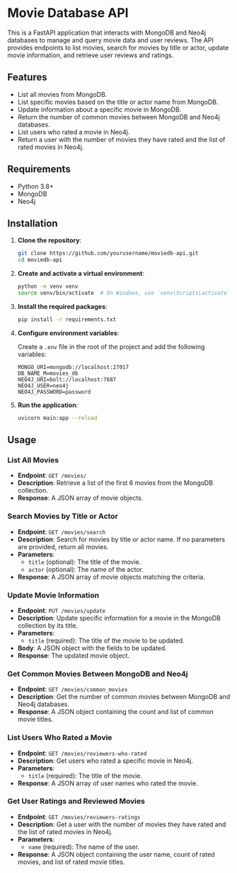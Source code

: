 # Movie Database API

This is a FastAPI application that interacts with MongoDB and Neo4j databases to manage and query movie data and user reviews. The API provides endpoints to list movies, search for movies by title or actor, update movie information, and retrieve user reviews and ratings.

## Features

- List all movies from MongoDB.
- List specific movies based on the title or actor name from MongoDB.
- Update information about a specific movie in MongoDB.
- Return the number of common movies between MongoDB and Neo4j databases.
- List users who rated a movie in Neo4j.
- Return a user with the number of movies they have rated and the list of rated movies in Neo4j.

## Requirements

- Python 3.8+
- MongoDB
- Neo4j

## Installation

1. **Clone the repository**:
    ```bash
    git clone https://github.com/yourusername/moviedb-api.git
    cd moviedb-api
    ```

2. **Create and activate a virtual environment**:
    ```bash
    python -m venv venv
    source venv/bin/activate  # On Windows, use `venv\Scripts\activate`
    ```

3. **Install the required packages**:
    ```bash
    pip install -r requirements.txt
    ```

4. **Configure environment variables**:

    Create a `.env` file in the root of the project and add the following variables:
    ```env
    MONGO_URI=mongodb://localhost:27017
    DB_NAME_M=movies_db
    NEO4J_URI=bolt://localhost:7687
    NEO4J_USER=neo4j
    NEO4J_PASSWORD=password
    ```

5. **Run the application**:
    ```bash
    uvicorn main:app --reload
    ```

## Usage

### List All Movies

- **Endpoint**: `GET /movies/`
- **Description**: Retrieve a list of the first 6 movies from the MongoDB collection.
- **Response**: A JSON array of movie objects.

### Search Movies by Title or Actor

- **Endpoint**: `GET /movies/search`
- **Description**: Search for movies by title or actor name. If no parameters are provided, return all movies.
- **Parameters**:
  - `title` (optional): The title of the movie.
  - `actor` (optional): The name of the actor.
- **Response**: A JSON array of movie objects matching the criteria.

### Update Movie Information

- **Endpoint**: `PUT /movies/update`
- **Description**: Update specific information for a movie in the MongoDB collection by its title.
- **Parameters**:
  - `title` (required): The title of the movie to be updated.
- **Body**: A JSON object with the fields to be updated.
- **Response**: The updated movie object.

### Get Common Movies Between MongoDB and Neo4j

- **Endpoint**: `GET /movies/common_movies`
- **Description**: Get the number of common movies between MongoDB and Neo4j databases.
- **Response**: A JSON object containing the count and list of common movie titles.

### List Users Who Rated a Movie

- **Endpoint**: `GET /movies/reviewers-who-rated`
- **Description**: Get users who rated a specific movie in Neo4j.
- **Parameters**:
  - `title` (required): The title of the movie.
- **Response**: A JSON array of user names who rated the movie.

### Get User Ratings and Reviewed Movies

- **Endpoint**: `GET /movies/reviewers-ratings`
- **Description**: Get a user with the number of movies they have rated and the list of rated movies in Neo4j.
- **Parameters**:
  - `name` (required): The name of the user.
- **Response**: A JSON object containing the user name, count of rated movies, and list of rated movie titles.

